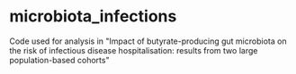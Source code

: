 # microbiota_infections
Code used for analysis in "Impact of butyrate-producing gut microbiota on the risk of infectious disease hospitalisation: results from two large population-based cohorts"
